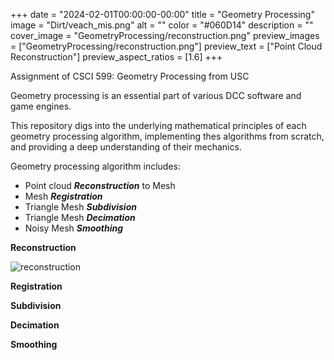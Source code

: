 +++
date = "2024-02-01T00:00:00-00:00"
title = "Geometry Processing"
image = "Dirt/veach_mis.png"
alt = ""
color = "#060D14"
description = ""
cover_image = "GeometryProcessing/reconstruction.png"
preview_images = ["GeometryProcessing/reconstruction.png"]
preview_text = ["Point Cloud Reconstruction"]
preview_aspect_ratios = [1.6]
+++

Assignment of CSCI 599: Geometry Processing from USC

Geometry processing is an essential part of various DCC software and game engines. 

This repository digs into the underlying mathematical principles of each geometry processing algorithm, implementing thes algorithms from scratch, and providing a deep understanding of their mechanics.

Geometry processing algorithm includes:

- Point cloud ***Reconstruction*** to Mesh
- Mesh ***Registration***
- Triangle Mesh ***Subdivision***
- Triangle Mesh ***Decimation***
- Noisy Mesh ***Smoothing***

**Reconstruction**

![reconstruction](/images/GeometryProcessing/reconstruction.png)

**Registration**



**Subdivision**



**Decimation**



**Smoothing**
